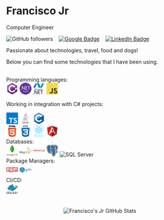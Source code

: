 <!-- in your header -->
<link rel="stylesheet" href="https://cdn.jsdelivr.net/gh/devicons/devicon@latest/devicon.min.css">

<!-- in your body -->
<i class="devicon-devicon-plain"></i>

<!--  for devicon plain version -->
<i class="devicon-devicon-plain"></i>

<!--  for devicon plain version with wordmark -->
<i class="devicon-devicon-plain-wordmark"></i>

<!--  for devicon plain version colored with devicon main color -->
<i class="devicon-devicon-plain colored"></i>

<!--  for devicon plain version with wordmark colored with devicon main color -->
<i class="devicon-devicon-plain-wordmark colored"></i>

# Francisco Jr

Computer Engineer

![GitHub followers](https://img.shields.io/github/followers/FrankJob?label=Followers&logo=github&logoColor=white&style=flat-square)&nbsp;&nbsp;&nbsp;
[![Google Badge](https://img.shields.io/badge/-francisco@conexaoportugal.com-0078D4?style=flat-square&logo=microsoft&logoColor=white&link=mailto:francisco@conexaoportugal.com)](mailto:francisco@conexaoportugal.com)&nbsp;&nbsp;&nbsp;
[![LinkedIn Badge](https://img.shields.io/badge/-FrankJob-0077B5?style=flat-square&logo=linkedin&logoColor=white&link=https://www.linkedin.com/in/franciscosjr/)](https://www.linkedin.com/in/franciscosjr/)

Passionate about technologies, travel, food and dogs!

Below you can find some technologies that I have been using.

<br>
<p style="margin:0;padding:0">Programming languages:</p>
<div style="inline-block;margin:0;padding:0">
    <img src="https://raw.githubusercontent.com/devicons/devicon/master/icons/csharp/csharp-original.svg" alt="C#" title="C#" width="32" height="32"/>
    <img style="background-color:white" src="https://raw.githubusercontent.com/devicons/devicon/master/icons/dotnetcore/dotnetcore-original.svg" alt=".NET Core" title=".NET Core" width="32" height="32" />
    <img style="background-color:white" src="https://raw.githubusercontent.com/devicons/devicon/master/icons/dot-net/dot-net-original-wordmark.svg" alt=".NET" title=".NET" width="32" height="32" />  
    <img src="https://raw.githubusercontent.com/devicons/devicon/master/icons/javascript/javascript-original.svg" alt="JavaScript" title="JavaScript" width="32" height="32"/>
    <p>Working in integration with C# projects:</p>
    <img src="https://raw.githubusercontent.com/devicons/devicon/master/icons/typescript/typescript-original.svg" alt="TypeScript" title="TypeScript" width="32" height="32"/>
    <img src="https://raw.githubusercontent.com/devicons/devicon/master/icons/java/java-original-wordmark.svg" alt="Java" title="Java" width="32" height="32"/>
    <img src="https://raw.githubusercontent.com/devicons/devicon/master/icons/c/c-original.svg" alt="C" title="C" width="32" height="32"/>
</div>
<div style="inline-block;margin:0;padding:0">
    <img style="background-color:white" src="https://raw.githubusercontent.com/devicons/devicon/master/icons/html5/html5-original-wordmark.svg" alt="HTML5" title="HTML5" width="32" height="32" />
    <img src="https://raw.githubusercontent.com/devicons/devicon/master/icons/css3/css3-plain-wordmark.svg" alt="CSS3" title="CSS3" width="32" height="32"/>
    <img src="https://raw.githubusercontent.com/devicons/devicon/master/icons/react/react-original-wordmark.svg" alt="React" title="React" width="32" height="32"/>
    <img src="https://raw.githubusercontent.com/devicons/devicon/master/icons/angularjs/angularjs-original.svg" alt="Angular" title="Angular" width="32" height="32" />
</div>
<!--<p style="margin:0;padding:0">Back-end:</p>
<div style="inline-block;margin:0;padding:0">
    <img style="background-color:white" src="https://raw.githubusercontent.com/devicons/devicon/master/icons/nodejs/nodejs-original-wordmark.svg" alt="Node.js" title="Node.js" width="32" height="32" />
</div>
-->
<p style="margin:0;padding:0">Databases:</p>
<div style="inline-block;margin:0;padding:0">
    <img src="https://raw.githubusercontent.com/devicons/devicon/master/icons/mongodb/mongodb-original-wordmark.svg" alt="MongoDB" title="MongoDB" width="32" height="32"/>
    <img src="https://raw.githubusercontent.com/devicons/devicon/master/icons/mysql/mysql-original-wordmark.svg" alt="MySQL" title="MySQL" width="32" height="32"/>
    <img src="https://raw.githubusercontent.com/devicons/devicon/master/icons/oracle/oracle-original.svg" alt="Oracle" title="Oracle" width="32" height="32"/>
    <img src="https://raw.githubusercontent.com/devicons/devicon/master/icons/postgresql/postgresql-original.svg" alt="PostgreSQL" title="PostgreSQL" width="32" height="32" />
      <img src="https://raw.githubusercontent.com/devicons/devicon/master/icons/sqlserver/sqlserver-original.svg" alt="SQL Server" title="SQL Server" width="32" height="32" />
</div>
<p style="margin:0;padding:0">Package Managers:</p>
<div style="inline-block;margin:0;padding:0">
    <img src="https://raw.githubusercontent.com/devicons/devicon/master/icons/npm/npm-original-wordmark.svg" alt="npm" title="npm" width="32" height="32"/>
    <img src="https://raw.githubusercontent.com/devicons/devicon/master/icons/yarn/yarn-original-wordmark.svg" alt="Yarn" title="Yarn" width="32" height="32"/>
</div>
<p style="margin:0;padding:0">CI/CD:</p>
<div style="inline-block;margin:0;padding:0">
    <img src="https://raw.githubusercontent.com/devicons/devicon/master/icons/docker/docker-original-wordmark.svg" alt="Docker" title="Docker" width="32" height="32"/>
</div>
<br>
<p align="center">
    <img src="https://github-readme-stats.vercel.app/api?username=frankjob&count_private=true&theme=dark&show_icons=true" alt="Francisco's Jr GitHub Stats"/> 
</p>

<!--
**FrankJob/FrankJob** is a ✨ _special_ ✨ repository because its `README.md` (this file) appears on your GitHub profile.

Here are some ideas to get you started:

- 🔭 I’m currently working on ...
- 🌱 I’m currently learning ...
- 👯 I’m looking to collaborate on ...
- 🤔 I’m looking for help with ...
- 💬 Ask me about ...
- 📫 How to reach me: ...
- 😄 Pronouns: ...
- ⚡ Fun fact: ...
-->
